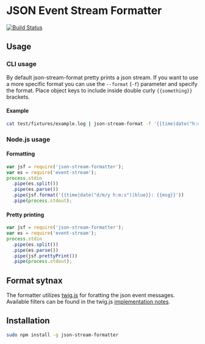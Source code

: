 # JSON Event Stream Formatter
[![Build Status](https://travis-ci.org/tizzo/json-stream-formatter.svg?branch=master)](https://travis-ci.org/tizzo/json-stream-formatter)

## Usage

### CLI usage

By default json-stream-format pretty prints a json stream.  If you want to use a more specific format you can use the
`--format` (`-f`) parameter and specify the format.  Place object keys to include inside double curly `{{something}}`
brackets.

#### Example

```` bash
cat test/fixtures/example.log | json-stream-format -f '{{time|date("h:m:s")|blue}}: {{msg|green}}'
````

### Node.js usage

#### Formatting

```` javascript
var jsf = require('json-stream-formatter');
var es = require('event-stream');
process.stdin
  .pipe(es.split())
  .pipe(es.parse())
  .pipe(jsf.format('{{time|date("d/m/y h:m:s")|blue}}: {{msg}}'))
  .pipe(process.stdout);
````

#### Pretty printing

```` javascript
var jsf = require('json-stream-formatter');
var es = require('event-stream');
process.stdin
  .pipe(es.split())
  .pipe(es.parse())
  .pipe(jsf.prettyPrint())
  .pipe(process.stdout);
````

## Format sytnax

The formatter utilizes [twig.js](https://www.npmjs.org/package/twig) for foratting
the json event messages.  Available filters can be found in the twig.js
[implementation notes](https://github.com/justjohn/twig.js/wiki/Implementation-Notes).

## Installation

```` bash
sudo npm install -g json-stream-formatter
````
